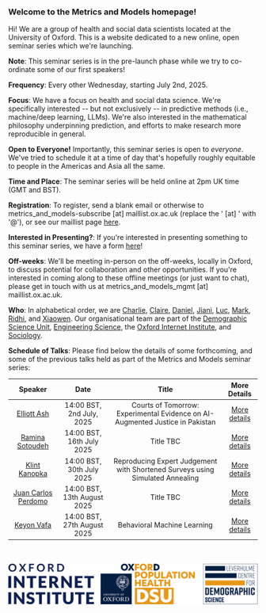 ### Welcome to the **Metrics and Models** homepage!

Hi! We are a group of health and social data scientists located at the University of Oxford. This is a website dedicated to a new online, open seminar series which we're launching.

**Note**: This seminar series is in the pre-launch phase while we try to co-ordinate some of our first speakers!

**Frequency**: Every other Wednesday, starting July 2nd, 2025.

**Focus**: We have a focus on health and social data science. We're specifically interested -- but not exclusively -- in predictive methods (i.e., machine/deep learning, LLMs). We're also interested in the mathematical philosophy underpinning prediction, and efforts to make research more reproducible in general.

**Open to Everyone!** Importantly, this seminar series is open to *everyone*. We've tried to schedule it at a time of day that's hopefully roughly equitable to people in the Americas and Asia all the same.

**Time and Place**: The seminar series will be held online at 2pm UK time (GMT and BST).

**Registration**: To register, send a blank email or otherwise to metrics_and_models-subscribe [at] maillist.ox.ac.uk (replace the ' [at] ' with '@'), or see our maillist page [here](https://web.maillist.ox.ac.uk/ox/info/metrics_and_models).

**Interested in Presenting?**: If you're interested in presenting something to this seminar series, we have a form [here](https://forms.office.com/e/KsFZYcMz5C)!

**Off-weeks**: We'll be meeting in-person on the off-weeks, locally in Oxford, to discuss potential for collaboration and other opportunities. If you're interested in coming along to these offline meetings (or just want to chat), please get in touch with us at metrics_and_models_mgmt [at] maillist.ox.ac.uk.

**Who**: In alphabetical order, we are [Charlie](http://crahal.com/), [Claire](https://duiyidai.github.io/), [Daniel](https://github.com/dhvalden), [Jiani](http://vallerrr.github.io/), [Luc](https://rocher.lc/), [Mark](https://markverhagen.me/), [Ridhi](https://www.sociology.ox.ac.uk/people/ridhi-kashyap), and [Xiaowen](https://web.media.mit.edu/~xdong). Our organisational team are part of the [Demographic Science Unit](https://www.demography.ox.ac.uk/), [Engineering Science](https://eng.ox.ac.uk/), the [Oxford Internet Institute](https://www.oii.ox.ac.uk/), and [Sociology](https://www.sociology.ox.ac.uk/).

**Schedule of Talks**: Please find below the details of some forthcoming, and some of the previous talks held as part of the Metrics and Models seminar series:

<div style="text-align: center;">

<table style="margin-left: auto; margin-right: auto;">
  <thead>
    <tr>
      <th>Speaker</th>
      <th>Date</th>
      <th>Title</th>
      <th>More Details</th>
    </tr>
  </thead>
  <tbody>
    <tr>
      <td><a href="https://elliottash.com/" target="_blank" rel="noopener noreferrer">Elliott Ash</a></td>
      <td>14:00 BST, 2nd July, 2025</td>
      <td>Courts of Tomorrow: Experimental Evidence on AI-Augmented Justice in Pakistan</td>
      <td><a href="/details/elliott-ash.html">More details</a></td>
    </tr>
    <tr>
      <td><a href="https://sociology.yale.edu/people/ramina-sotoudeh" target="_blank" rel="noopener noreferrer">Ramina Sotoudeh</a></td>
      <td>14:00 BST, 16th July 2025</td>
      <td>Title TBC</td>
      <td><a href="/details/ramina-sotoudeh.html">More details</a></td>
    </tr>
    <tr>
      <td><a href="https://klintkanopka.com/" target="_blank" rel="noopener noreferrer">Klint Kanopka</a></td>
      <td>14:00 BST, 30th July 2025</td>
      <td>Reproducing Expert Judgement with Shortened Surveys using Simulated Annealing</td>
      <td><a href="/details/klint-kanopka.html">More details</a></td>
    </tr>
    <tr>
      <td><a href="https://jcperdomo.org/" target="_blank" rel="noopener noreferrer">Juan Carlos Perdomo</a></td>
      <td>14:00 BST, 13th August 2025</td>
      <td>Title TBC</td>
      <td><a href="/details/juan-carlos-perdomo.html">More details</a></td>
    </tr>
    <tr>
      <td><a href="https://keyonvafa.com/" target="_blank" rel="noopener noreferrer">Keyon Vafa</a></td>
      <td>14:00 BST, 27th August 2025</td>
      <td>Behavioral Machine Learning</td>
      <td><a href="/details/keyon-vafa.html">More details</a></td>
    </tr>
  </tbody>
</table>


<br>
<br>

</div>


<div style="display: flex; justify-content: center;">
    <img src="assets/logo.png" alt="LCDS" style="width: 750px; height: auto;">
</div>
